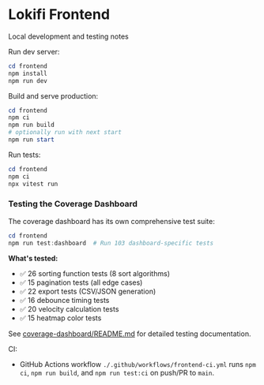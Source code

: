 # Lokifi Frontend

Local development and testing notes

Run dev server:

```powershell
cd frontend
npm install
npm run dev
```

Build and serve production:

```powershell
cd frontend
npm ci
npm run build
# optionally run with next start
npm run start
```

Run tests:

```powershell
cd frontend
npm ci
npx vitest run
```

### Testing the Coverage Dashboard

The coverage dashboard has its own comprehensive test suite:

```powershell
cd frontend
npm run test:dashboard  # Run 103 dashboard-specific tests
```

**What's tested:**
- ✅ 26 sorting function tests (8 sort algorithms)
- ✅ 15 pagination tests (all edge cases)
- ✅ 22 export tests (CSV/JSON generation)
- ✅ 16 debounce timing tests
- ✅ 20 velocity calculation tests
- ✅ 15 heatmap color tests

See [coverage-dashboard/README.md](./coverage-dashboard/README.md) for detailed testing documentation.

CI:
- GitHub Actions workflow `./.github/workflows/frontend-ci.yml` runs `npm ci`, `npm run build`, and `npm run test:ci` on push/PR to `main`.
